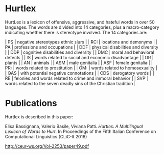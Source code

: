 # Hurtlex

HurtLex is a lexicon of offensive, aggressive, and hateful words in over 50 languages.
The words are divided into 14 categories, plus a macro-category indicating whether there is stereotype involved.
The 14 categories are:

| PS  | negative stereotypes ethnic slurs |
| RCI | locations and demonyms |
| PA  | professions and occupations  |
| DDF | physical disabilities and diversity |
| DDP | cognitive disabilities and diversity |
| DMC | moral and behavioral defects |
| IS  | words related to social and economic disadvantage |
| OR  | plants |
| AN  | animals  |
| ASM | male genitalia |
| ASF | female genitalia |
| PR: | words related to prostitution |
| OM: | words related to homosexuality |
| QAS | with potential negative connotations |
| CDS | derogatory words |
| RE  | felonies and words related to crime and immoral behavior |
| SVP | words related to the seven deadly sins of the Christian tradition |

# Publications

Hurtlex is described in this paper:

Elisa Bassignana, Valerio Basile, Viviana Patti. 
*Hurtlex: A Multilingual Lexicon of Words to Hurt.*
In Proceedings of the Fifth Italian Conference on Computational 
Linguistics (CLiC-It 2018)

http://ceur-ws.org/Vol-2253/paper49.pdf
